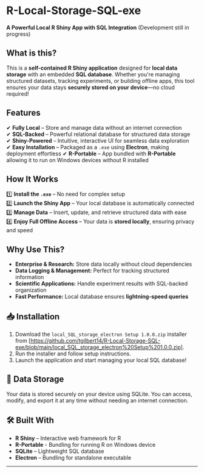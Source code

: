 # R-Local-Storage-SQL-exe
**A Powerful Local R Shiny App with SQL Integration** (Development still in progress)

## What is this?
This is a **self-contained R Shiny application** designed for **local data storage** with an embedded **SQL database**. Whether you're managing structured datasets, tracking experiments, or building offline apps, this tool ensures your data stays **securely stored on your device**—no cloud required!  

## Features
✔ **Fully Local** – Store and manage data without an internet connection  
✔ **SQL-Backed** – Powerful relational database for structured data storage  
✔ **Shiny-Powered** – Intuitive, interactive UI for seamless data exploration  
✔ **Easy Installation** – Packaged as a `.exe` using **Electron**, making deployment effortless 
✔ **R-Portable** – App bundled with **R-Portable** allowing it to run on Windows devices without R installed


## How It Works 
1️⃣ **Install the `.exe`** – No need for complex setup  
2️⃣ **Launch the Shiny App** – Your local database is automatically connected  
3️⃣ **Manage Data** – Insert, update, and retrieve structured data with ease  
4️⃣ **Enjoy Full Offline Access** – Your data is **stored locally**, ensuring privacy and speed  

## Why Use This?
- **Enterprise & Research:** Store data locally without cloud dependencies  
- **Data Logging & Management:** Perfect for tracking structured information  
- **Scientific Applications:** Handle experiment results with SQL-backed organization  
- **Fast Performance:** Local database ensures **lightning-speed queries**  

## 📥 Installation
1. Download the `local_SQL_storage_electron Setup 1.0.0.zip` installer from [https://github.com/tgilbert14/R-Local-Storage-SQL-exe/blob/main/local_SQL_storage_electron%20Setup%201.0.0.zip].
2. Run the installer and follow setup instructions.  
3. Launch the application and start managing your local SQL database!  

## 📂 Data Storage
Your data is stored securely on your device using SQLite. You can access, modify, and export it at any time without needing an internet connection.  

## 🛠️ Built With
- **R Shiny** – Interactive web framework for R
- **R-Portable** - Bundling for running R on Windows device
- **SQLite** – Lightweight SQL database
- **Electron** – Bundling for standalone executable

---
